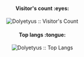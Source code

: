 <h4 align="center">Visitor's count :eyes:</h4>

<p align="center"><img src="https://profile-counter.glitch.me/{Dolyetyus}/count.svg" alt="Dolyetyus :: Visitor's Count" /></p>

<h4 align="center">Top langs :tongue:</h4>

<p align="center"><img src="https://github-readme-stats.vercel.app/api/top-langs/?username=Dolyetyus&langs_count=10&theme=tokyonight&layout=compact" alt="Dolyetyus :: Top Langs" /></p>
<!--
**Dolyetyus/Dolyetyus** is a ✨ _special_ ✨ repository because its `README.md` (this file) appears on your GitHub profile.

Here are some ideas to get you started:

- 🔭 I’m currently working on ...
- 🌱 I’m currently learning ...
- 👯 I’m looking to collaborate on ...
- 🤔 I’m looking for help with ...
- 💬 Ask me about ...
- 📫 How to reach me: ...
- 😄 Pronouns: ...
- ⚡ Fun fact: ...
-->
